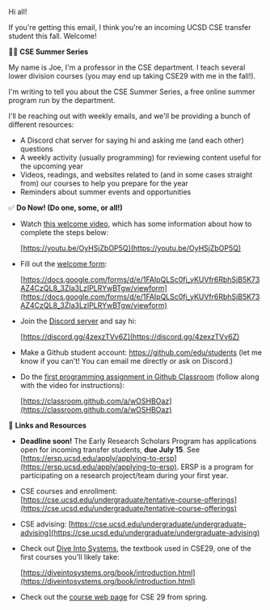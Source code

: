 Hi all!

If you're getting this email, I think you're an incoming UCSD CSE transfer
student this fall. Welcome!

👋🏻 **CSE Summer Series**

My name is Joe, I'm a professor in the CSE department. I teach several lower
division courses (you may end up taking CSE29 with me in the fall!).

I'm writing to tell you about the CSE Summer Series, a free online summer
program run by the department.

I'll be reaching out with weekly emails, and we'll be providing a bunch of
different resources:

- A Discord chat server for saying hi and asking me (and each other) questions
- A weekly activity (usually programming) for reviewing content useful for the
  upcoming year
- Videos, readings, and websites related to (and in some cases straight from)
our courses to help you prepare for the year
- Reminders about summer events and opportunities

✅ **Do Now! (Do one, some, or all!)**

- Watch [this welcome video](https://youtu.be/OyHSjZbOP5Q), which has some information about how to complete the steps below:
  
  [https://youtu.be/OyHSjZbOP5Q](https://youtu.be/OyHSjZbOP5Q)
- Fill out the [welcome form](https://docs.google.com/forms/d/e/1FAIpQLSc0fj_yKUVfr6RbhSjB5K73AZ4CzQL8_3ZIa3LzIPLRYwBTgw/viewform):
  
  [https://docs.google.com/forms/d/e/1FAIpQLSc0fj_yKUVfr6RbhSjB5K73AZ4CzQL8_3ZIa3LzIPLRYwBTgw/viewform](https://docs.google.com/forms/d/e/1FAIpQLSc0fj_yKUVfr6RbhSjB5K73AZ4CzQL8_3ZIa3LzIPLRYwBTgw/viewform)
- Join the [Discord server](https://discord.gg/4zexzTVv6Z) and say hi:
  
  [https://discord.gg/4zexzTVv6Z](https://discord.gg/4zexzTVv6Z)
- Make a Github student account: https://github.com/edu/students (let me know if you can't! You can email me directly or ask on Discord.)
- Do the [first programming assignment in Github Classroom](https://classroom.github.com/a/wOSHBOaz) (follow along with the video for instructions):

  [https://classroom.github.com/a/wOSHBOaz](https://classroom.github.com/a/wOSHBOaz)

🔗 **Links and Resources**

- **Deadline soon!** The Early Research Scholars Program has applications open for incoming transfer students, **due July 15**. See [https://ersp.ucsd.edu/apply/applying-to-ersp](https://ersp.ucsd.edu/apply/applying-to-ersp). ERSP is a program for participating on a research project/team during your first year.
- CSE courses and enrollment: [https://cse.ucsd.edu/undergraduate/tentative-course-offerings](https://cse.ucsd.edu/undergraduate/tentative-course-offerings)
- CSE advising: [https://cse.ucsd.edu/undergraduate/undergraduate-advising](https://cse.ucsd.edu/undergraduate/undergraduate-advising)
- Check out [Dive Into Systems](https://diveintosystems.org/book/introduction.html), the textbook used in CSE29, one of the first courses you'll likely take:
  
  [https://diveintosystems.org/book/introduction.html](https://diveintosystems.org/book/introduction.html)
- Check out the [course web page](https://cse29sp24.github.io/) for CSE 29 from spring.




